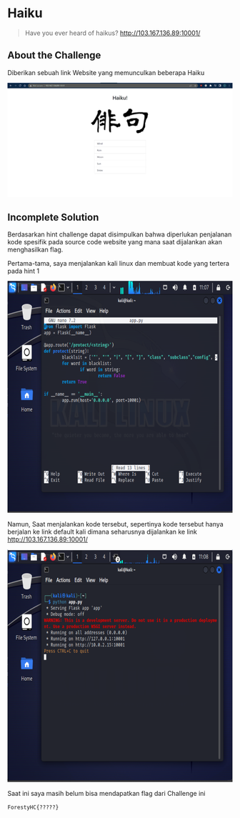 # Haiku
> Have you ever heard of haikus?
> http://103.167.136.89:10001/

## About the Challenge
Diberikan sebuah link Website yang memunculkan beberapa Haiku

![Images](Images/Haiku_Web.png)

## Incomplete Solution
Berdasarkan hint challenge dapat disimpulkan bahwa diperlukan penjalanan kode spesifik pada source code website yang mana saat dijalankan akan menghasilkan flag.

Pertama-tama, saya menjalankan kali linux dan membuat kode yang tertera pada hint 1

![Images](Images/Haiku_KaliLinux.png)

Namun, Saat menjalankan kode tersebut, sepertinya kode tersebut hanya berjalan ke link default kali dimana seharusnya dijalankan ke link http://103.167.136.89:10001/

![Images](Images/Haiku_RunCode.png)

Saat ini saya masih belum bisa mendapatkan flag dari Challenge ini

```shell
ForestyHC{?????}
```
